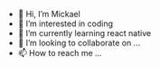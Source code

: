 - 👋 Hi, I’m Mickael
- 👀 I’m interested in coding
- 🌱 I’m currently learning react native
- 💞️ I’m looking to collaborate on ...
- 📫 How to reach me ...

<!---
mika-8P/mika-8P is a ✨ special ✨ repository because its `README.md` (this file) appears on your GitHub profile.
You can click the Preview link to take a look at your changes.
--->

